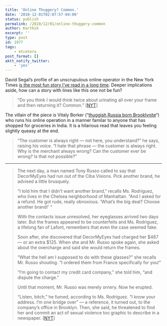 ```yaml
---
title: 'Online Thuggery? Common.'
date: '2010-12-01T02:07:57-04:00'
status: publish
permalink: /2010/12/01/online-thuggery-common
author: Karthik
excerpt: ''
type: post
id: 1977
tags:
    - etcetera
post_format: []
aktt_notify_twitter:
    - 'yes'
---
```

David Segal’s profile of an unscrupulous online operator in the New York Times [is the most fun story I’ve read in a long time](http://www.nytimes.com/2010/11/28/business/28borker.html?pagewanted=all). Deeper implications aside, how can a story with lines like this one not be fun?

> “Do you think I would think twice about urinating all over your frame and then returning it? Common.” \[[NYT](http://www.nytimes.com/2010/11/28/business/28borker.html?pagewanted=all)\]

The villain of the piece is Vitaly Borker (“[thuggish Russia born Brooklynite](http://blogs.villagevoice.com/runninscared/2010/11/vitaly_borker_t.php)“) who runs his online operation in a manner familar to anyone that has shopped for groceries in India. It is a hilarious read that leaves you feeling slightly queasy at the end.

> “The customer is always right — not here, you understand?” he says, raising his voice. “I hate that phrase — the customer is always right. Why is the merchant always wrong? Can the customer ever be wrong? Is that not possible?”

- - - - - -

> The next day, a man named Tony Russo called to say that DecorMyEyes had run out of the Ciba Visions. Pick another brand, he advised a little brusquely.
> 
> “I told him that I didn’t want another brand,” recalls Ms. Rodriguez, who lives in the Chelsea neighborhood of Manhattan. “And I asked for a refund. He got rude, really obnoxious. ‘What’s the big deal? Choose another brand!’ “
> 
> With the contacts issue unresolved, her eyeglasses arrived two days later. But the frames appeared to be counterfeits and Ms. Rodriguez, a lifelong fan of Lafont, remembers that even the case seemed fake.
> 
> Soon after, she discovered that DecorMyEyes had charged her $487 — or an extra $125. When she and Mr. Russo spoke again, she asked about the overcharge and said she would return the frames.
> 
> “What the hell am I supposed to do with these glasses?” she recalls Mr. Russo shouting. “I ordered them from France specifically for you!”
> 
> “I’m going to contact my credit card company,” she told him, “and dispute the charge.”
> 
> Until that moment, Mr. Russo was merely ornery. Now he erupted.
> 
> “Listen, bitch,” he fumed, according to Ms. Rodriguez. “I know your address. I’m one bridge over” — a reference, it turned out, to the company’s office in Brooklyn. Then, she said, he threatened to find her and commit an act of sexual violence too graphic to describe in a newspaper. \[[NYT](http://www.nytimes.com/2010/11/28/business/28borker.html?_r=1&pagewanted=print)\]